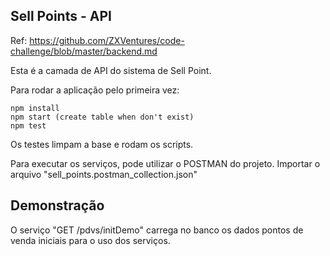 ## Sell Points - API

Ref: https://github.com/ZXVentures/code-challenge/blob/master/backend.md

Esta é a camada de API do sistema de Sell Point. 

Para rodar a aplicação pelo primeira vez:

```
npm install
npm start (create table when don't exist)
npm test  
```

Os testes limpam a base e rodam os scripts.



Para executar os serviços, pode utilizar o POSTMAN do projeto. 
Importar o arquivo "sell_points.postman_collection.json"

## Demonstração

O serviço "GET /pdvs/initDemo" carrega no banco os dados pontos de venda iniciais para o uso dos serviços.